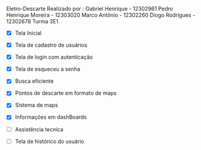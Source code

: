 Eletro-Descarte
Realizado por :
Gabriel Henrique - 12302961
Pedro Henrique Moreira - 12303020
Marco Antônio - 12302260
Diogo Rodrigues - 12302678
Turma 3E1

- [x] Tela Inicial 
- [x] Tela de cadastro de usuários
- [x] Tela de login com autenticação
- [x] Tela de esqueceu a senha
- [x] Busca eficiente
- [x] Pontos de descarte em formato de maps
- [x] Sistema de maps
- [x] Informações em dashBoards
- [ ] Assistência tecnica
- [ ] Tela de histórico do usuário


